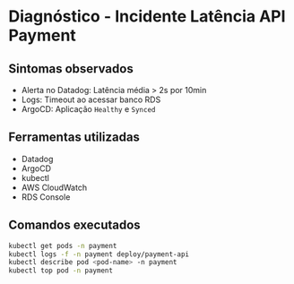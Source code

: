 # Diagnóstico - Incidente Latência API Payment

##  Sintomas observados

- Alerta no Datadog: Latência média > 2s por 10min
- Logs: Timeout ao acessar banco RDS
- ArgoCD: Aplicação `Healthy` e `Synced`

##  Ferramentas utilizadas

- Datadog
- ArgoCD
- kubectl
- AWS CloudWatch
- RDS Console

##  Comandos executados

```bash
kubectl get pods -n payment
kubectl logs -f -n payment deploy/payment-api
kubectl describe pod <pod-name> -n payment
kubectl top pod -n payment
